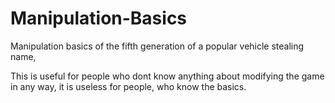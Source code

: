 # Manipulation-Basics
Manipulation basics of the fifth generation of a popular vehicle stealing name,

This is useful for people who dont know anything about modifying the game in any way,
it is useless for people, who know the basics.
